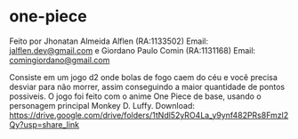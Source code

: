 # one-piece 
Feito por Jhonatan Almeida Alflen (RA:1133502) Email: jalflen.dev@gmail.com e Giordano Paulo Comin (RA:1131168) Email: comingiordano@gmail.com


Consiste em um jogo d2 onde bolas de fogo caem do céu e você precisa desviar para não morrer, assim conseguindo a maior quantidade de pontos possiveis. 
O jogo foi feito com o anime One Piece de base, usando o personagem principal Monkey D. Luffy.
Download: https://drive.google.com/drive/folders/1tNdl52yRO4La_y9ynf482PRs8Fmzl2Qy?usp=share_link
